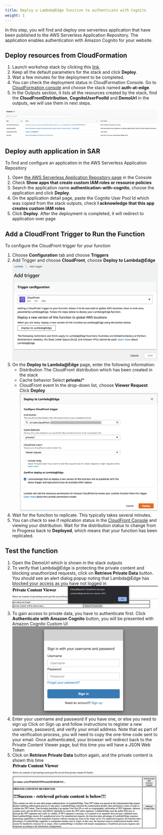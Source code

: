 ```yaml
---
title: Deploy a Lambda@Edge function to authenticate with Cognito
weight: 1
---
```


In this step, you will find and deploy one serverless application that have been published to the AWS Serverless Application Repository. The application enables authentication with Amazon Cognito for your website.

## Deploy resources from CloudFormation

1. Launch workshop stack by clicking this [link](https://console.aws.amazon.com/cloudformation/home?region=us-east-1#/stacks/new?stackName=auth-at-edge&templateURL=https://do-not-delete-cloudfront-ext-workshop.s3.amazonaws.com/edge-auth-workshop.template). 
2. Keep all the default parameters for the stack and click **Deploy**.
3. Wait a few minutes for the deployment to be completed.
4. You can check the deployment status in CloudFormation Console. Go to [CloudFormation console](https://console.aws.amazon.com/cloudformation/home?region=us-east-1#) and choose the stack named **auth-at-edge**. 
5. In the Outputs section, it lists all the resources created by the stack, find the **CloudFrontDistribution**, **CognitoUserPoolId** and **DemoUrl** in the outputs, we will use them in next steps.

![Cognito user id](/images/cognito-user-id.png)

## Deploy auth application in SAR

To find and configure an application in the AWS Serverless Application Repository

1. Open [the AWS Serverless Application Repository page](https://serverlessrepo.aws.amazon.com/applications) in the Console
2. Check **Show apps that create custom IAM roles or resource policies**
3. Search the application name **authentication-with-cognito**, choose the application and click **Deploy**.
4. On the application detail page, paste the Cognito User Pool Id which was copied from the stack outputs, check **I acknowledge that this app creates custom IAM roles**
5. Click **Deploy**. After the deployment is completed, it will redirect to application over page

## Add a CloudFront Trigger to Run the Function

To configure the CloudFront trigger for your function
1. Choose **Configuration** tab and choose **Triggers** 
2. Add Trigger and choose **CloudFront**, choose **Deploy to Lambda@Edge**
   ![CF Trigger](/images/CF_trigger.png)
3. On the **Deploy to Lambda@Edge** page, enter the following information:
   - Distribution
     The CloudFront distribution which has been created in the stack
   - Cache behavior
     Select **private/***
   - CloudFront event
     In the drop-down list, choose **Viewer Request**
   Click **Deploy**
   ![Lambda Deploy](/images/deploy_para.png)
4. Wait for the function to replicate. This typically takes several minutes.
5. You can check to see if replication status in the [CloudFront Console](https://console.aws.amazon.com/cloudfront/) and viewing your distribution. Wait for the distribution status to change from In Progress back to **Deployed**, which means that your function has been replicated.

## Test the function

1. Open the DemoUrl which is shown in the stack outputs
2. To verify that Lambda@Edge is protecting the private content and blocking unauthorized requests, click on **Retrieve Private Data** button. You should see an alert dialog popup noting that Lambda@Edge has blocked your access as you have not logged in
   ![Lambda Deploy](/images/not_login.png)
3. To gain access to private data, you have to authenticate first. Click **Authenticate with Amazon Cognito** button, you will be presented with Amazon Cognito Custom UI
   ![Lambda Deploy](/images/cognito_login_page.png)
4. Enter your username and password if you have one, or else you need to sign up
   Click on Sign up and follow instructions to register a new username, password, and verify your email address. Note that as part of the verification process, you will need to copy the one-time code sent to your email. Once authenticated, your browser will redirect back to the Private Content Viewer page, but this time you will have a JSON Web Token
5. Click on **Retrieve Private Data** button again, and the private content is shown this time
   ![Lambda Deploy](/images/login_success.png)


